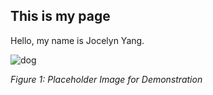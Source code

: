## This is my page

Hello, my name is Jocelyn Yang.

<img src="https://www.bowmanvet.com/blog/wp-content/uploads/2023/03/iStock-639961896-2048x1365.jpg" alt="dog" />
<p><em>Figure 1: Placeholder Image for Demonstration</em></p>
